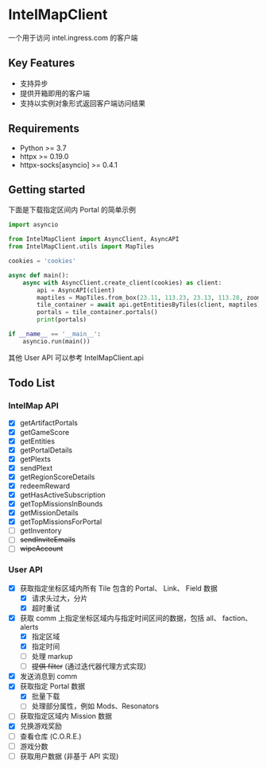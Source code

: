 # IntelMapClient

一个用于访问 intel.ingress.com 的客户端

## Key Features

- 支持异步
- 提供开箱即用的客户端
- 支持以实例对象形式返回客户端访问结果

## Requirements

- Python >= 3.7
- httpx >= 0.19.0
- httpx-socks[asyncio] >= 0.4.1

## Getting started

下面是下载指定区间内 Portal 的简单示例

```python
import asyncio

from IntelMapClient import AsyncClient, AsyncAPI
from IntelMapClient.utils import MapTiles

cookies = 'cookies'

async def main():
    async with AsyncClient.create_client(cookies) as client:
        api = AsyncAPI(client)
        maptiles = MapTiles.from_box(23.11, 113.23, 23.13, 113.28, zoom=15)
        tile_container = await api.getEntitiesByTiles(client, maptiles)
        portals = tile_container.portals()
        print(portals)

if __name__ == '__main__':
    asyncio.run(main())
```

其他 User API 可以参考 IntelMapClient.api 

## Todo List

### IntelMap API 
- [x] getArtifactPortals
- [x] getGameScore
- [x] getEntities
- [x] getPortalDetails
- [x] getPlexts
- [x] sendPlext
- [x] getRegionScoreDetails
- [x] redeemReward
- [x] getHasActiveSubscription
- [x] getTopMissionsInBounds
- [x] getMissionDetails
- [x] getTopMissionsForPortal
- [ ] getInventory
- [ ] ~~sendInviteEmails~~
- [ ] ~~wipeAccount~~

### User API

- [x] 获取指定坐标区域内所有 Tile 包含的 Portal、 Link、 Field 数据
  - [x] 请求头过大，分片
  - [x] 超时重试
- [x] 获取 comm 上指定坐标区域内与指定时间区间的数据，包括 all、 faction、 alerts
  - [x] 指定区域
  - [x] 指定时间
  - [ ] 处理 markup
  - [ ] ~~提供 filter~~ (通过迭代器代理方式实现)
- [x] 发送消息到 comm 
- [x] 获取指定 Portal 数据
  - [x] 批量下载
  - [ ] 处理部分属性，例如 Mods、Resonators
- [ ] 获取指定区域内 Mission 数据
- [x] 兑换游戏奖励
- [ ] 查看仓库 (C.O.R.E.)
- [ ] 游戏分数
- [ ] 获取用户数据 (非基于 API 实现)
